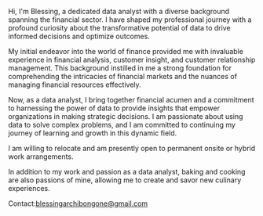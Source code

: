 Hi, I'm Blessing, a dedicated data analyst with a diverse background spanning the financial sector. I have shaped my professional journey with a profound curiosity about the transformative potential of data to drive informed decisions and optimize outcomes.

My initial endeavor into the world of finance provided me with invaluable experience in financial analysis, customer insight, and customer relationship management. This background instilled in me a strong foundation for comprehending the intricacies of financial markets and the nuances of managing financial resources effectively.

Now, as a data analyst, I bring together financial acumen and a commitment to harnessing the power of data to provide insights that empower organizations in making strategic decisions. I am passionate about using data to solve complex problems, and I am committed to continuing my journey of learning and growth in this dynamic field.

I am willing to relocate and am presently open to permanent onsite or hybrid work arrangements.

In addition to my work and passion as a data analyst, baking and cooking are also passions of mine, allowing me to create and savor new culinary experiences.


Contact:blessingarchibongone@gmail.com

